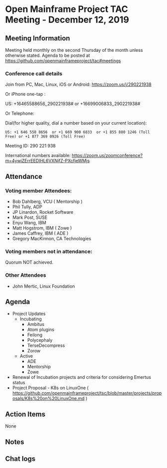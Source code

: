 # Open Mainframe Project TAC Meeting - December 12, 2019

## Meeting Information

Meeting held monthly on the second Thursday of the month unless otherwise stated. Agenda to be posted at https://github.com/openmainframeproject/tac#meetings

### Conference call details

Join from PC, Mac, Linux, iOS or Android: https://zoom.us/j/290221938

Or iPhone one-tap :

US: +16465588656,,290221938#  or +16699006833,,290221938#

Or Telephone:

Dial(for higher quality, dial a number based on your current location):

    US: +1 646 558 8656  or +1 669 900 6833  or +1 855 880 1246 (Toll Free) or +1 877 369 0926 (Toll Free)

Meeting ID: 290 221 938

International numbers available: https://zoom.us/zoomconference?m=4ywiZErrEEDIHL6VXNjfZ-PXcfjeWMjs

## Attendance

### Voting member Attendees:

* Bob Dahlberg, VCU ( Mentorship )
* Phil Tully, ADP
* JP Linardon, Rocket Software
* Mark Post, SUSE
* Enyu Wang, IBM
* Matt Hogstrom, IBM ( Zowe )
* James Caffrey, IBM ( ADE )
* Gregory MacKinnon, CA Technologies

### Voting members not in attendance:

Quorum NOT achieved.

### Other Attendees

* John Mertic, Linux Foundation

## Agenda

* Project Updates
  * Incubating
    * Ambitus
    * Atom plugins
    * Feilong
    * Polycephaly
    * TerseDecompress
    * Zorow
  * Active
    * ADE
    * Mentorship
    * Zowe
* Renewal of Incubation projects and criteria for considering Emertus status
* Project Proposal - K8s on LinuxOne ( https://github.com/openmainframeproject/tsc/blob/master/projects/proposals/K8s%20on%20LinuxOne.md )

## Action Items

None

## Notes

## Chat logs
